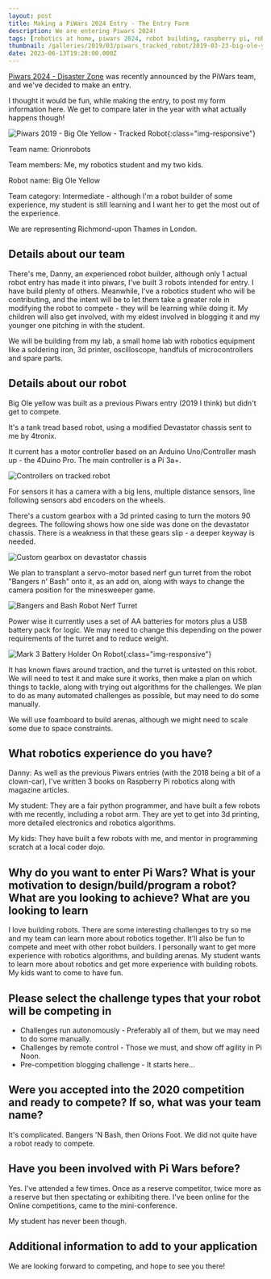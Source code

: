 ```yaml
---
layout: post
title: Making a PiWars 2024 Entry - The Entry Form
description: We are entering Piwars 2024!
tags: [robotics at home, piwars 2024, robot building, raspberry pi, robotics competitions, rover]
thumbnail: /galleries/2019/03/piwars_tracked_robot/2019-03-23-big-ole-yellow-sensors-on-face.jpg
date: 2023-06-13T19:28:00.000Z
---
```

[Piwars 2024 - Disaster Zone](https://piwars.org/2024-disaster-zone) was recently announced by the PiWars team, and we've decided to make an entry.

I thought it would be fun, while making the entry, to post my form information here. We get to compare later in the year with what actually happens though!

![Piwars 2019 - Big Ole Yellow - Tracked Robot](/galleries/2019/03/piwars_tracked_robot/2019-03-23-big-ole-yellow-sensors-on-face.jpg){:class="img-responsive"}

Team name: Orionrobots

Team members: Me, my robotics student and my two kids.

Robot name: Big Ole Yellow

Team category: Intermediate - although I'm a robot builder of some experience, my student is still learning and I want her to get the most out of the experience.

We are representing Richmond-upon Thames in London.

## Details about our team

There's me, Danny, an experienced robot builder, although only 1 actual robot entry has made it into piwars, I've built 3 robots intended for entry. I have build plenty of others.
Meanwhile, I've a robotics student who will be contributing, and the intent will be to let them take a greater role in modifying the robot to compete - they will be learning while doing it. My children will also get involved, with my eldest involved in blogging it and my younger one pitching in with the student.

We will be building from my lab, a small home lab with robotics equipment like a soldering iron, 3d printer, oscilloscope, handfuls of microcontrollers and spare parts.

## Details about our robot

Big Ole yellow was built as a previous Piwars entry (2019 I think) but didn't get to compete.

It's a tank tread based robot, using a modified Devastator chassis sent to me by 4tronix.

It current has a motor controller based on an Arduino Uno/Controller mash up - the 4Duino Pro. The main controller is a Pi 3a+.

![Controllers on tracked robot](/galleries/2019/03/piwars_tracked_robot/2019-01-24-chassis-with-controllers-showing.jpg)

For sensors it has a camera with a big lens, multiple distance sensors, line following sensors abd encoders on the wheels.

There's a custom gearbox with a 3d printed casing to turn the motors 90 degrees. The following shows how one side was done on the devastator chassis. There is a weakness in that these gears slip - a deeper keyway is needed.

![Custom gearbox on devastator chassis](/galleries/2019/03/piwars_tracked_robot/2019-01-01-devastator-chassis-made-thinner.jpg)

We plan to transplant a servo-motor based nerf gun turret from the robot "Bangers n' Bash" onto it, as an add on, along with ways to change the camera position for the minesweeper game.

![Bangers and Bash Robot Nerf Turret](/galleries/2021/03-bangers-and-bash/2021-03-21-nerf-turret.png)

Power wise it currently uses a set of AA batteries for motors plus a USB battery pack for logic. We may need to change this depending on the power requirements of the turret and to reduce weight.

![Mark 3 Battery Holder On Robot](/galleries/2019/02/14-printable-usb-battery-holder/mark3_battery_holder_on_robot.jpg){:class="img-responsive"}

It has known flaws around traction, and the turret is untested on this robot. We will need to test it and make sure it works, then make a plan on which things to tackle, along with trying out algorithms for the challenges. We plan to do as many automated challenges as possible, but may need to do some manually.

We will use foamboard to build arenas, although we might need to scale some due to space constraints.

## What robotics experience do you have?

Danny: As well as the previous Piwars entries (with the 2018 being a bit of a clown-car), I've written 3 books on Raspberry Pi robotics along with magazine articles.

My student: They are a fair python programmer, and have built a few robots with me recently, including a robot arm. They are yet to get into 3d printing, more detailed electronics and robotics algorithms.

My kids: They have built a few robots with me, and mentor in programming scratch at a local coder dojo.

## Why do you want to enter Pi Wars? What is your motivation to design/build/program a robot? What are you looking to achieve? What are you looking to learn

I love building robots. There are some interesting challenges to try so me and my team can learn more about robotics together. It'll also be fun to compete and meet with other robot builders.
I personally want to get more experience with robotics algorithms, and building arenas. My student wants to learn more about robotics and get more experience with building robots. My kids want to come to have fun.

## Please select the challenge types that your robot will be competing in

- Challenges run autonomously - Preferably all of them, but we may need to do some manually.
- Challenges by remote control - Those we must, and show off agility in Pi Noon.
- Pre-competition blogging challenge - It starts here...

## Were you accepted into the 2020 competition and ready to compete? If so, what was your team name?

It's complicated. Bangers 'N Bash, then Orions Foot. We did not quite have a robot ready to compete.

## Have you been involved with Pi Wars before?

Yes. I've attended a few times. Once as a reserve competitor, twice more as a reserve but then spectating or exhibiting there. I've been online for the Online competitions, came to the mini-conference.

My student has never been though.

## Additional information to add to your application

We are looking forward to competing, and hope to see you there!
